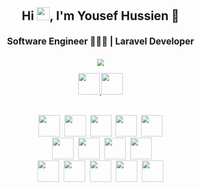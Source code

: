 <h1 align="center">Hi <img src="https://raw.githubusercontent.com/aemmadi/aemmadi/master/wave.gif" width="30">, I'm Yousef Hussien 👑</h1>
<h2 align="center">Software Engineer 👨🏻‍💻 | Laravel Developer </h2>
<div align="center">

<h2 align="center">
  <img src="https://readme-typing-svg.herokuapp.com?lines=Check+my+posts+on+LinkedIn+🔥❤️👌" /> </h2>
<p align="center">
  <a target="_blank" href="https://www.linkedin.com/in/%E2%80%AAyousef-hussien-680033262/"><img src="https://img.shields.io/badge/-LinkedIn-0060A0?style=for-the-badge&logo=Linkedin&logoColor=white" height="50" > </img> </a>
  <a target="_blank" href="mailto:yousefhussien919@gmail.com"><img src="https://img.shields.io/badge/-Gmail-800000?style=for-the-badge&logo=Gmail&logoColor=white" height="50" > </img> </a>
</p>
<br/>
<p align="center">
  <img src="https://skillicons.dev/icons?i=cs" height="50"/>
  <img width="3" />
  <img src="https://skillicons.dev/icons?i=laravel" height="50"/>
  <img width="2" />
  <img src="https://cdn.simpleicons.org/html5/E34F26" height="50"/>
  <img width="2" />
  <img src="https://cdn.simpleicons.org/css3/1572B6" height="50"/>
  <img width="2" />
  <img src="https://www.vectorlogo.zone/logos/git-scm/git-scm-icon.svg" height="50"/>
  <br/>
  <img width="3" />
  <img src="https://skillicons.dev/icons?i=firebase" height="50"/>
  <img width="3" />
  <img src="https://skillicons.dev/icons?i=github" height="50"/>
  <img width="3" />
  <img src="https://skillicons.dev/icons?i=javascript" height="50"/>
  <img width="3" />
  <img src="https://skillicons.dev/icons?i=php" height="50"/>
  <br/>
  <img width="3" />
  <img src="https://skillicons.dev/icons?i=python" height="50"/>
  <img width="3" />
  <img src="https://skillicons.dev/icons?i=react" height="50"/>
  <img width="3" />
  <img src="https://skillicons.dev/icons?i=redux" height="50"/>
  <img width="3" />
  <img src="https://skillicons.dev/icons?i=bootstrap" height="50"/>
  <img width="3" />
  <img src="https://skillicons.dev/icons?i=tailwindcss" height="50"/>
  <img width="3" />
<br/>

